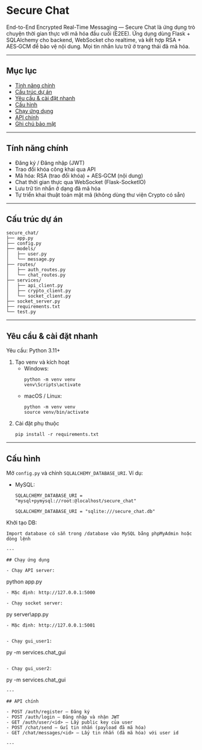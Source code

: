 # Secure Chat  
End-to-End Encrypted Real-Time Messaging — Secure Chat là ứng dụng trò chuyện thời gian thực với mã hóa đầu cuối (E2EE). Ứng dụng dùng Flask + SQLAlchemy cho backend, WebSocket cho realtime, và kết hợp RSA + AES‑GCM để bảo vệ nội dung. Mọi tin nhắn lưu trữ ở trạng thái đã mã hóa.

---

## Mục lục

- [Tính năng chính](#tính-năng-chính)  
- [Cấu trúc dự án](#cấu-trúc-dự-án)  
- [Yêu cầu & cài đặt nhanh](#yêu-cầu--cài-đặt-nhanh)  
- [Cấu hình](#cấu-hình)  
- [Chạy ứng dụng](#chạy-ứng-dụng)  
- [API chính](#api-chính)  
- [Ghi chú bảo mật](#ghi-chú-bảo-mật)

---

## Tính năng chính

- Đăng ký / Đăng nhập (JWT)
- Trao đổi khóa công khai qua API
- Mã hóa: RSA (trao đổi khóa) + AES‑GCM (nội dung)
- Chat thời gian thực qua WebSocket (Flask-SocketIO)
- Lưu trữ tin nhắn ở dạng đã mã hóa
- Tự triển khai thuật toán mật mã (không dùng thư viện Crypto có sẵn)

---

## Cấu trúc dự án

```
secure_chat/
├── app.py
├── config.py
├── models/
│   ├── user.py
│   └── message.py
├── routes/
│   ├── auth_routes.py
│   └── chat_routes.py
├── services/
│   ├── api_client.py
│   ├── crypto_client.py
│   └── socket_client.py
├── socket_server.py
├── requirements.txt
└── test.py
```

---

## Yêu cầu & cài đặt nhanh

Yêu cầu: Python 3.11+

1. Tạo venv và kích hoạt
    - Windows:
      ```
      python -m venv venv
      venv\Scripts\activate
      ```
    - macOS / Linux:
      ```
      python -m venv venv
      source venv/bin/activate
      ```
2. Cài đặt phụ thuộc
    ```
    pip install -r requirements.txt
    ```

---

## Cấu hình

Mở `config.py` và chỉnh `SQLALCHEMY_DATABASE_URI`. Ví dụ:

- MySQL:
  ```
  SQLALCHEMY_DATABASE_URI = "mysql+pymysql://root:@localhost/secure_chat"
  ```
  ```
  SQLALCHEMY_DATABASE_URI = "sqlite:///secure_chat.db"
  ```

Khởi tạo DB:
```
Import database có sẵn trong /database vào MySQL bằng phpMyAdmin hoặc dòng lệnh

---

## Chạy ứng dụng

- Chạy API server:
  ```
  python app.py
  ```
- Mặc định: http://127.0.0.1:5000

- Chạy socket server:
  ```
  py server\\app.py
  ```
- Mặc định: http://127.0.0.1:5001


- Chạy gui_user1:
  ```
  py -m services.chat_gui
  ```

- Chạy gui_user2:
  ```
  py -m services.chat_gui
  ```
---

## API chính

- POST /auth/register — Đăng ký
- POST /auth/login — Đăng nhập và nhận JWT
- GET /auth/user/<id> — Lấy public key của user
- POST /chat/send — Gửi tin nhắn (payload đã mã hóa)
- GET /chat/messages/<id> — Lấy tin nhắn (đã mã hóa) với user id

---


